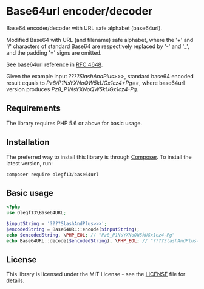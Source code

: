 # Base64url encoder/decoder

Base64 encoder/decoder with URL safe alphabet (base64url).

Modified Base64 with URL (and filename) safe alphabet, where the '+' and '/' characters of standard Base64 
are respectively replaced by '-' and '_', and the padding '=' signs are omitted.

See base64url reference in [RFC 4648](https://tools.ietf.org/html/rfc4648#section-5).

Given the example input *????SlashAndPlus>>>*, 
standard base64 encoded result equals to *Pz8/P1NsYXNoQW5kUGx1cz4+Pg==*, 
where base64url version produces *Pz8_P1NsYXNoQW5kUGx1cz4-Pg*.

## Requirements

The library requires PHP 5.6 or above for basic usage.

## Installation

The preferred way to install this library is through [Composer](http://getcomposer.org/download/). 
To install the latest version, run:

```
composer require olegf13/base64url
```

## Basic usage

```php
<?php
use Olegf13\Base64URL;

$inputString = '????SlashAndPlus>>>';
$encodedString = Base64URL::encode($inputString);
echo $encodedString, \PHP_EOL; // "Pz8_P1NsYXNoQW5kUGx1cz4-Pg"
echo Base64URL::decode($encodedString), \PHP_EOL; // "????SlashAndPlus>>>" 
```

## License

This library is licensed under the MIT License - see the [LICENSE](LICENSE) file for details.
